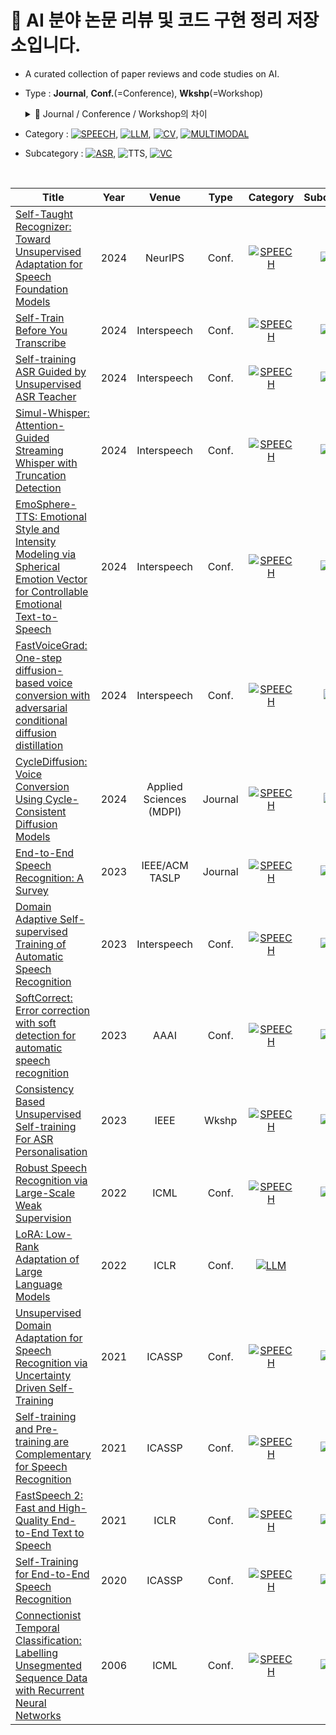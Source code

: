 # 📑 AI 분야 논문 리뷰 및 코드 구현 정리 저장소입니다.  
- A curated collection of paper reviews and code studies on AI.
- Type : **Journal**, **Conf.**(=Conference), **Wkshp**(=Workshop)
  <details>
  <summary>📖 Journal / Conference / Workshop의 차이</summary>

    🔔 **간단 비유**
  - 📝 Journal = 완성도 높은 “공식 책”  
  - 🗣️ Conference = 최신 “짧은 발표 대회”  
  - 💬 Workshop = “스터디 모임 + 아이디어 자유 공유”  
      
    
  | 항목 | Journal (학술지) | Conference (학술대회) | Workshop (워크숍) |
  |------|------------------|------------------------|-------------------|
  | 무엇을 하는 곳? | 완성도 높은 연구를 심층 분석해 논문으로 출판 | 전 세계 연구자들이 모여 새로운 연구 결과 발표·공유 | 특정 주제나 분야에서 자유롭게 아이디어 교환 및 토론 |
  | 목적 | 깊이와 완성도 중시 | 속도와 혁신 중시 | 참신함과 토론 중시 |
  | 논문 길이 | 김 (10–20쪽 이상) → 꼼꼼한 설명과 분석 | 짧음 (보통 4–8쪽) → 압축된 내용 | 짧음 (4–8쪽) → 간단한 내용 |
  | 심사 난이도 (Accept rate) | ⭐⭐⭐⭐ 10% 이하도 많음 (매우 까다로움) | ⭐⭐ 평균 20~30% (경쟁 치열) | ⭐ 평균 40% 이상 (비교적 관대) |
  | 특징 | - 꼼꼼한 검증, 심층 분석<br>- 실험 재현성 중요<br>- 긴 리뷰 주기 (몇 달~1년) | - 새로운 연구 아이디어 발표<br>- 경쟁적이고 속도 빠름<br>- 구두 발표·포스터 세션 포함 | - 최신/틈새/응용 분야 집중<br>- 발표자와 청중의 상호작용 많음<br>- 실용적인 내용도 환영 |
  | 주기 | 수시 (출판사·저널 별로 연 4회 등) | 매년 (예: ICASSP, NeurIPS) | 보통 1~2년 주기, 메인 학회 전후 (예: ASRU, SLT) |

  </details>
- Category : [![SPEECH](https://img.shields.io/badge/🎙️%20%20SPEECH-FF9900?style=flat)](https://github.com/Hyeji-Jo/Study/tree/5355cc41f1e4196a527d352c41f3d252d37b0420/Paper_Reviews/Speech), [![LLM](https://img.shields.io/badge/💬%20%20LLM-CA64F4?style=flat)](https://github.com/yourname/yourrepo/tree/main/paper_reviews/LLM), [![CV](https://img.shields.io/badge/📷%20%20CV-2196F3?style=flat)](https://github.com/yourname/yourrepo/tree/main/paper_reviews/CV), [![MULTIMODAL](https://img.shields.io/badge/⚙️%20%20MULTIMODAL-6E6E6E?style=flat)](https://github.com/yourrepo/paper_reviews/Multimodal)    
- Subcategory : [![ASR](https://img.shields.io/badge/ASR-FACC00?style=flat)](https://github.com/Hyeji-Jo/Study/tree/5355cc41f1e4196a527d352c41f3d252d37b0420/Paper_Reviews/Speech/ASR), ![TTS](https://img.shields.io/badge/TTS-40C4FF?style=flat), [![VC](https://img.shields.io/badge/VC-8BD145?style=flat)](https://github.com/Hyeji-Jo/Study/tree/5355cc41f1e4196a527d352c41f3d252d37b0420/Paper_Reviews/Speech/VC)
  
<br>  

| Title | Year | Venue | Type | Category | Subcategory | Review | Code | ETC. |
|-------|:------:|:------------:|:------------:|:----------:|:-------------:|:--------:|:------:|:------:|
| [Self-Taught Recognizer: Toward Unsupervised Adaptation for Speech Foundation Models](https://arxiv.org/pdf/2405.14161) | 2024 | NeurIPS | Conf. | [![SPEECH](https://img.shields.io/badge/🎙️%20%20SPEECH-FF9900?style=flat)](https://github.com/Hyeji-Jo/Study/tree/38ce884452a29ffdc42d673672cf3954b922b2d0/Paper_Reviews/Speech) | ![ASR](https://img.shields.io/badge/ASR-FACC00?style=flat) | [Review](https://github.com/Hyeji-Jo/Study/blob/581a6bb332d44825bf6f269fe90102c1870564dc/Paper_Reviews/Speech/ASR/Self-Taught%20Recognizer%3A%20Toward%20Unsupervised%20Adaptation%20for%20Speech%20Foundation%20Models%20Review.md) | - | - |
| [Self-Train Before You Transcribe](https://arxiv.org/pdf/2406.12937) | 2024 | Interspeech | Conf. | [![SPEECH](https://img.shields.io/badge/🎙️%20%20SPEECH-FF9900?style=flat)](https://github.com/Hyeji-Jo/Study/tree/38ce884452a29ffdc42d673672cf3954b922b2d0/Paper_Reviews/Speech) | ![ASR](https://img.shields.io/badge/ASR-FACC00?style=flat) | [Review](https://github.com/Hyeji-Jo/Study/blob/a04958f85850c880359c9ea4f8b0883429a4750f/Paper_Reviews/Speech/ASR/Self-Train%20Before%20You%20Transcribe%20Review.md) | - | - |
| [Self-training ASR Guided by Unsupervised ASR Teacher](https://www.isca-archive.org/interspeech_2024/kim24t_interspeech.pdf) | 2024 | Interspeech | Conf. | [![SPEECH](https://img.shields.io/badge/🎙️%20%20SPEECH-FF9900?style=flat)](https://github.com/Hyeji-Jo/Study/tree/38ce884452a29ffdc42d673672cf3954b922b2d0/Paper_Reviews/Speech) | ![ASR](https://img.shields.io/badge/ASR-FACC00?style=flat) | [Review](https://github.com/Hyeji-Jo/Study/blob/21a810fa8674cb4d353e1ed64a0fee00095b46e2/Paper_Reviews/Speech/ASR/Self-training%20ASR%20Guided%20by%20Unsupervised%20ASR%20Teacher%20Review.md) | - | - |
| [Simul-Whisper: Attention-Guided Streaming Whisper with Truncation Detection](https://arxiv.org/pdf/2406.10052) | 2024 | Interspeech | Conf. | [![SPEECH](https://img.shields.io/badge/🎙️%20%20SPEECH-FF9900?style=flat)](https://github.com/Hyeji-Jo/Study/tree/38ce884452a29ffdc42d673672cf3954b922b2d0/Paper_Reviews/Speech) | ![ASR](https://img.shields.io/badge/ASR-FACC00?style=flat) | [Review](https://github.com/Hyeji-Jo/Study/blob/2923a1eb06366ea9393efaf8502556a7fe6db586/Paper_Reviews/Speech/ASR/Simul-Whisper%20%EB%85%BC%EB%AC%B8%20%EC%9A%94%EC%95%BD.md) | - | - |
| [EmoSphere-TTS: Emotional Style and Intensity Modeling via Spherical Emotion Vector for Controllable Emotional Text-to-Speech](https://arxiv.org/pdf/2406.07803) | 2024 | Interspeech | Conf. | [![SPEECH](https://img.shields.io/badge/🎙️%20%20SPEECH-FF9900?style=flat)](https://github.com/Hyeji-Jo/Study/tree/38ce884452a29ffdc42d673672cf3954b922b2d0/Paper_Reviews/Speech) | ![TTS](https://img.shields.io/badge/TTS-40C4FF?style=flat) | [Review](https://github.com/Hyeji-Jo/Study/blob/21a810fa8674cb4d353e1ed64a0fee00095b46e2/Paper_Reviews/Speech/TTS/EmoSphere-TTS%20Review.md) | - | - |
| [FastVoiceGrad: One-step diffusion-based voice conversion with adversarial conditional diffusion distillation](https://arxiv.org/pdf/2409.02245) | 2024 | Interspeech | Conf. | [![SPEECH](https://img.shields.io/badge/🎙️%20%20SPEECH-FF9900?style=flat)](https://github.com/Hyeji-Jo/Study/tree/38ce884452a29ffdc42d673672cf3954b922b2d0/Paper_Reviews/Speech) | ![VC](https://img.shields.io/badge/VC-8BD145?style=flat) | [Review](https://github.com/Hyeji-Jo/Study/blob/f7510f86cdc0ef21fa38542762c36c81e27c8de4/Paper_Reviews/Speech/VC/FastVoiceGrad%20Review.md) | - | - |
| [CycleDiffusion: Voice Conversion Using Cycle-Consistent Diffusion Models](https://www.mdpi.com/2076-3417/14/20/9595) | 2024 | Applied Sciences (MDPI) | Journal | [![SPEECH](https://img.shields.io/badge/🎙️%20%20SPEECH-FF9900?style=flat)](https://github.com/Hyeji-Jo/Study/tree/38ce884452a29ffdc42d673672cf3954b922b2d0/Paper_Reviews/Speech) | ![VC](https://img.shields.io/badge/VC-8BD145?style=flat) | [Review](https://github.com/Hyeji-Jo/Study/blob/2923a1eb06366ea9393efaf8502556a7fe6db586/Paper_Reviews/Speech/VC/CycleDiffusion%20%EC%9A%94%EC%95%BD%20%EB%B0%8F%20%EC%A0%95%EB%A6%AC.md) | - | - |
| [End-to-End Speech Recognition: A Survey](https://arxiv.org/pdf/2303.03329) | 2023 | IEEE/ACM TASLP | Journal | [![SPEECH](https://img.shields.io/badge/🎙️%20%20SPEECH-FF9900?style=flat)](https://github.com/Hyeji-Jo/Study/tree/38ce884452a29ffdc42d673672cf3954b922b2d0/Paper_Reviews/Speech) | ![ASR](https://img.shields.io/badge/ASR-FACC00?style=flat) | [Review](https://github.com/Hyeji-Jo/Study/blob/9123b53418d6c5d1e6be6b67474fd96f85116c25/Paper_Reviews/Speech/End-to-End%20Speech%20Recognition%20Survey%20%EC%9A%94%EC%95%BD%20%EB%B0%8F%20%EC%A0%95%EB%A6%AC.md) | - | - |
| [Domain Adaptive Self-supervised Training of Automatic Speech Recognition](https://www.isca-archive.org/interspeech_2023/do23_interspeech.pdf) | 2023 | Interspeech | Conf. | [![SPEECH](https://img.shields.io/badge/🎙️%20%20SPEECH-FF9900?style=flat)](https://github.com/Hyeji-Jo/Study/tree/38ce884452a29ffdc42d673672cf3954b922b2d0/Paper_Reviews/Speech) | ![ASR](https://img.shields.io/badge/ASR-FACC00?style=flat) | [Review](https://github.com/Hyeji-Jo/Study/blob/51eb0dbeaf92da4a3a598134a0547b4484b1fc01/Paper_Reviews/Speech/ASR/Domain%20Adaptive%20Self-supervised%20Training%20of%20Automatic%20Speech%20Recognition%20Review.md) | - | - |
| [SoftCorrect: Error correction with soft detection for automatic speech recognition](https://arxiv.org/pdf/2212.01039) | 2023 | AAAI | Conf. | [![SPEECH](https://img.shields.io/badge/🎙️%20%20SPEECH-FF9900?style=flat)](https://github.com/Hyeji-Jo/Study/tree/38ce884452a29ffdc42d673672cf3954b922b2d0/Paper_Reviews/Speech) | ![ASR](https://img.shields.io/badge/ASR-FACC00?style=flat) | [Review](https://github.com/Hyeji-Jo/Study/blob/2923a1eb06366ea9393efaf8502556a7fe6db586/Paper_Reviews/Speech/ASR/SoftCorrect%20Review.md) | - | - |
| [Consistency Based Unsupervised Self-training For ASR Personalisation](https://arxiv.org/pdf/2401.12085) | 2023 | IEEE | Wkshp | [![SPEECH](https://img.shields.io/badge/🎙️%20%20SPEECH-FF9900?style=flat)](https://github.com/Hyeji-Jo/Study/tree/38ce884452a29ffdc42d673672cf3954b922b2d0/Paper_Reviews/Speech) | ![ASR](https://img.shields.io/badge/ASR-FACC00?style=flat) | [Review](https://github.com/Hyeji-Jo/Study/blob/040cabbb70be0ed7ee9022ec4999eda01a83bf66/Paper_Reviews/Speech/ASR/Consistency%20Based%20Unsupervised%20Self-training%20For%20ASR%20Personalisation%20Review.md) | - | - |
| [Robust Speech Recognition via Large-Scale Weak Supervision](https://cdn.openai.com/papers/whisper.pdf) | 2022 | ICML | Conf. | [![SPEECH](https://img.shields.io/badge/🎙️%20%20SPEECH-FF9900?style=flat)](https://github.com/Hyeji-Jo/Study/tree/38ce884452a29ffdc42d673672cf3954b922b2d0/Paper_Reviews/Speech) | ![ASR](https://img.shields.io/badge/ASR-FACC00?style=flat) | [Review](https://github.com/Hyeji-Jo/Study/blob/2923a1eb06366ea9393efaf8502556a7fe6db586/Paper_Reviews/Speech/ASR/whisper%20%EB%85%BC%EB%AC%B8%20%EC%A0%95%EB%A6%AC.md) | [Basic Model Application Code](https://github.com/Hyeji-Jo/Study/blob/9123b53418d6c5d1e6be6b67474fd96f85116c25/ASR/whisper_code_study.py) | Whisper |
| [LoRA: Low-Rank Adaptation of Large Language Models](https://arxiv.org/pdf/2106.09685) | 2022 | ICLR | Conf. | [![LLM](https://img.shields.io/badge/💬%20%20LLM-CA64F4?style=flat)](https://github.com/yourname/yourrepo/tree/main/paper_reviews/LLM) | - | [Review]() | - | - |
| [Unsupervised Domain Adaptation for Speech Recognition via Uncertainty Driven Self-Training](https://arxiv.org/pdf/2011.13439) | 2021 | ICASSP | Conf. | [![SPEECH](https://img.shields.io/badge/🎙️%20%20SPEECH-FF9900?style=flat)](https://github.com/Hyeji-Jo/Study/tree/38ce884452a29ffdc42d673672cf3954b922b2d0/Paper_Reviews/Speech) | ![ASR](https://img.shields.io/badge/ASR-FACC00?style=flat) | [Review](https://github.com/Hyeji-Jo/Study/blob/49955d5cad357e67ff56246ded416960b7f1b82b/Paper_Reviews/Speech/ASR/Unsupervised%20Domain%20Adaptation%20for%20Speech%20Recognition%20via%20Uncertainty%20Driven%20Self-Training%20Review.md) | - | - |
| [Self-training and Pre-training are Complementary for Speech Recognition](https://arxiv.org/pdf/2010.11430) | 2021 | ICASSP | Conf. | [![SPEECH](https://img.shields.io/badge/🎙️%20%20SPEECH-FF9900?style=flat)](https://github.com/Hyeji-Jo/Study/tree/38ce884452a29ffdc42d673672cf3954b922b2d0/Paper_Reviews/Speech) | ![ASR](https://img.shields.io/badge/ASR-FACC00?style=flat) | [Review](https://github.com/Hyeji-Jo/Study/blob/f3c87648defd03a9c07d459414bc249181361d5f/Paper_Reviews/Speech/ASR/Self-training%20and%20Pre-training%20are%20Complementary%20for%20Speech%20Recognition%20Review.md) | - | - |
| [FastSpeech 2: Fast and High-Quality End-to-End Text to Speech](https://arxiv.org/pdf/2006.04558) | 2021 | ICLR | Conf. | [![SPEECH](https://img.shields.io/badge/🎙️%20%20SPEECH-FF9900?style=flat)](https://github.com/Hyeji-Jo/Study/tree/38ce884452a29ffdc42d673672cf3954b922b2d0/Paper_Reviews/Speech) | ![TTS](https://img.shields.io/badge/TTS-40C4FF?style=flat) | [Review](https://github.com/Hyeji-Jo/Study/blob/96fd09fe1791be32b149b6e6cdb9132e31e67fb8/Paper_Reviews/Speech/TTS/FastSpeech2%20Review.md) | - | - |
| [Self-Training for End-to-End Speech Recognition](https://arxiv.org/pdf/1909.09116) | 2020 | ICASSP | Conf. | [![SPEECH](https://img.shields.io/badge/🎙️%20%20SPEECH-FF9900?style=flat)](https://github.com/Hyeji-Jo/Study/tree/38ce884452a29ffdc42d673672cf3954b922b2d0/Paper_Reviews/Speech) | ![ASR](https://img.shields.io/badge/ASR-FACC00?style=flat) | [Review](https://github.com/Hyeji-Jo/Study/blob/49955d5cad357e67ff56246ded416960b7f1b82b/Paper_Reviews/Speech/ASR/Self-Training%20for%20End-to-End%20Speech%20Recognition%20Review.md) | - | - |
| [Connectionist Temporal Classification: Labelling Unsegmented Sequence Data with Recurrent Neural Networks](https://www.cs.toronto.edu/~graves/icml_2006.pdf) | 2006 | ICML | Conf. | [![SPEECH](https://img.shields.io/badge/🎙️%20%20SPEECH-FF9900?style=flat)](https://github.com/Hyeji-Jo/Study/tree/38ce884452a29ffdc42d673672cf3954b922b2d0/Paper_Reviews/Speech) | ![ASR](https://img.shields.io/badge/ASR-FACC00?style=flat) | [Review](https://github.com/Hyeji-Jo/Study/blob/9123b53418d6c5d1e6be6b67474fd96f85116c25/Paper_Reviews/Speech/CTC_Paper_Review.md) | - | - |





